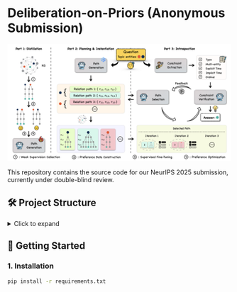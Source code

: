 # Deliberation-on-Priors (Anonymous Submission)

<p align="center">
  <img src="images/framework.png" alt="Framework Overview" width="700"/>
</p>

This repository contains the source code for our NeurIPS 2025 submission, currently under double-blind review.

## 🛠️ Project Structure
<details>
<summary>Click to expand</summary>
```
.
├── assets/              # Framework images and figures
├── utils/               # Utility functions
├── models/              # Core model components
├── data/                # Data loading and preprocessing
├── scripts/             # Shell scripts for running experiments
├── config/              # Experiment configuration files
├── main.py              # Entry point script (if applicable)
├── requirements.txt     # Dependency list
└── README.md            # This file
</details>

## 🚀 Getting Started

### 1. Installation

```bash
pip install -r requirements.txt